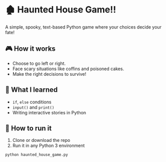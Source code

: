 # 🏚️ Haunted House Game!!

A simple, spooky, text-based Python game where your choices decide your fate!

## 🎮 How it works

- Choose to go left or right.
- Face scary situations like coffins and poisoned cakes.
- Make the right decisions to survive!

## 🧠 What I learned

- `if`, `else` conditions
- `input()` and `print()`
- Writing interactive stories in Python

## 🚀 How to run it

1. Clone or download the repo
2. Run it in any Python 3 environment
```bash
python haunted_house_game.py
